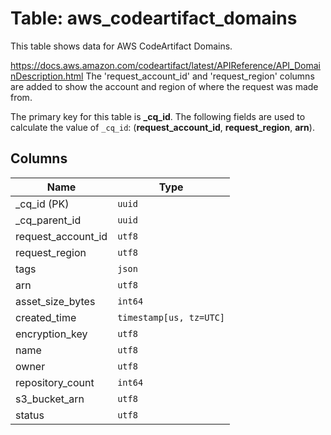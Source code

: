 # Table: aws_codeartifact_domains

This table shows data for AWS CodeArtifact Domains.

https://docs.aws.amazon.com/codeartifact/latest/APIReference/API_DomainDescription.html
The 'request_account_id' and 'request_region' columns are added to show the account and region of where the request was made from.

The primary key for this table is **_cq_id**.
The following fields are used to calculate the value of `_cq_id`: (**request_account_id**, **request_region**, **arn**).

## Columns

| Name          | Type          |
| ------------- | ------------- |
|_cq_id (PK)|`uuid`|
|_cq_parent_id|`uuid`|
|request_account_id|`utf8`|
|request_region|`utf8`|
|tags|`json`|
|arn|`utf8`|
|asset_size_bytes|`int64`|
|created_time|`timestamp[us, tz=UTC]`|
|encryption_key|`utf8`|
|name|`utf8`|
|owner|`utf8`|
|repository_count|`int64`|
|s3_bucket_arn|`utf8`|
|status|`utf8`|